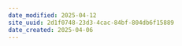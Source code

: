```yaml
---
date_modified: 2025-04-12
site_uuid: 2d1f0748-23d3-4cac-84bf-804db6f15889
date_created: 2025-04-06
---
```


